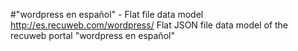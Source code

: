 #"wordpress en español" - Flat file data model
http://es.recuweb.com/wordpress/
Flat JSON file data model of the recuweb portal "wordpress en español"
